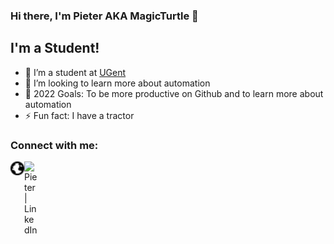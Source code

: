 ### Hi there, I'm Pieter AKA MagicTurtle 👋

## I'm a Student!

- 🌱 I’m a student at [UGent](https://www.ugent.be/en)
- 👯 I’m looking to learn more about automation
- 🥅 2022 Goals: To be more productive on Github and to learn more about automation
- ⚡ Fun fact: I have a tractor

### Connect with me:

[<img align="left" alt="" width="22px" src="https://raw.githubusercontent.com/iconic/open-iconic/master/svg/globe.svg" />][website]
[<img align="left" alt="Pieter | LinkedIn" width="22px" src="https://cdn.jsdelivr.net/npm/simple-icons@v3/icons/linkedin.svg" />][linkedin]
<br />

[website]: https://pietervankeer.be
[linkedin]: https://www.linkedin.com/in/pietervankeer/
